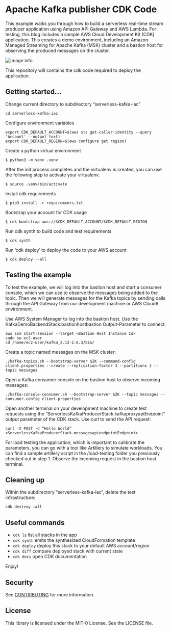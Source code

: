 # Apache Kafka publisher CDK Code

This example walks you through how to build a serverless real-time stream producer application using Amazon API Gateway and AWS Lambda. 
For testing, this blog includes a sample AWS Cloud Development Kit (CDK) application. This creates a demo environment, including an Amazon Managed Streaming for Apache Kafka (MSK) cluster and a bastion host for observing the produced messages on the cluster.


![image info](./img/Architecture.drawio.png)

This repository will contains the cdk code required to deploy the application.

## Getting started...

Change current directory to subdirectory “serverless-kafka-iac”
```
cd serverless-kafka-iac
```

Configure environment variables

```
export CDK_DEFAULT_ACCOUNT=$(aws sts get-caller-identity --query 'Account' --output text)
export CDK_DEFAULT_REGION=$(aws configure get region)
```

Create a python virtual environment

```
$ python3 -m venv .venv
```

After the init process completes and the virtualenv is created, you can use the following
step to activate your virtualenv.

```
$ source .venv/bin/activate
```

Install cdk requirements
```
$ pip3 install -r requirements.txt
```

Bootstrap your account for CDK usage
```
$ cdk bootstrap aws://$CDK_DEFAULT_ACCOUNT/$CDK_DEFAULT_REGION
```
Run cdk synth to build code and test requirements
```
$ cdk synth
```
Run ‘cdk deploy’ to deploy the code to your AWS account
```
$ cdk deploy --all
```

## Testing the example

To test the example, we will log into the bastion host and start a consumer console, which we can use to observe the messages being added to the topic. Then we will generate messages for the Kafka topics by sending calls through the API Gateway from our development machine or AWS Cloud9 environment.

Use AWS System Manager to log into the bastion host. Use the KafkaDemoBackendStack.bastionhostbastion Output-Parameter to connect.
```
aws ssm start-session --target <Bastion Host Instance Id> 
sudo su ec2-user
cd /home/ec2-user/kafka_2.13-2.6.3/bin/
```

Create a topic named messages on the MSK cluster:
```
./kafka-topics.sh --bootstrap-server $ZK --command-config client.properties --create --replication-factor 3 --partitions 3 --topic messages
```

Open a Kafka consumer console on the bastion host to observe incoming messages:
```
./kafka-console-consumer.sh --bootstrap-server $ZK --topic messages --consumer.config client.properties
```

Open another terminal on your development machine to create test requests using the “ServerlessKafkaProducerStack.kafkaproxyapiEndpoint” output parameter of the CDK stack. Use curl to send the API request: 
```
curl -X POST -d “Hello World” <ServerlessKafkaProducerStack.messagesapiendpointEndpoint>
```

For load testing the application, which is important to calibrate the parameters, you can go with a tool like Artillery to simulate workloads. You can find a sample artillery script in the /load-testing folder you previously checked out in step 1.
Observe the incoming request in the bastion host terminal.

## Cleaning up

Within the subdirectory “serverless-kafka-iac”, delete the test infrastructure:
```
cdk destroy –all 
```


## Useful commands

 * `cdk ls`          list all stacks in the app
 * `cdk synth`       emits the synthesized CloudFormation template
 * `cdk deploy`      deploy this stack to your default AWS account/region
 * `cdk diff`        compare deployed stack with current state
 * `cdk docs`        open CDK documentation

Enjoy!

## Security

See [CONTRIBUTING](CONTRIBUTING.md#security-issue-notifications) for more information.

## License

This library is licensed under the MIT-0 License. See the LICENSE file.

